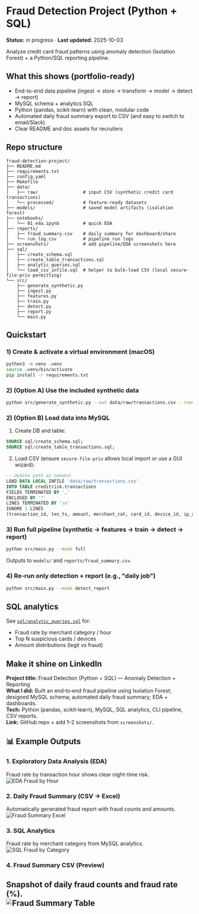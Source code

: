 # Fraud Detection Project (Python + SQL)

**Status:** in progress · **Last updated:** 2025-10-03

Analyze credit card fraud patterns using anomaly detection (Isolation Forest) + a Python/SQL reporting pipeline.

## What this shows (portfolio-ready)
- End-to-end data pipeline (ingest → store → transform → model → detect → report)
- MySQL schema + analytics SQL
- Python (pandas, scikit-learn) with clean, modular code
- Automated daily fraud summary export to CSV (and easy to switch to email/Slack)
- Clear README and doc assets for recruiters

## Repo structure
```
fraud-detection-project/
├── README.md
├── requirements.txt
├── config.yaml
├── Makefile
├── data/
│   ├── raw/                 # input CSV (synthetic credit card transactions)
│   └── processed/           # feature-ready datasets
├── models/                  # saved model artifacts (isolation forest)
├── notebooks/
│   └── 01_eda.ipynb         # quick EDA
├── reports/
│   ├── fraud_summary.csv    # daily summary for dashboard/share
│   └── run_log.csv          # pipeline run logs
├── screenshots/             # add pipeline/EDA screenshots here
├── sql/
│   ├── create_schema.sql
│   ├── create_table_transactions.sql
│   ├── analytic_queries.sql
│   └── load_csv_infile.sql  # helper to bulk-load CSV (local secure-file-priv permitting)
└── src/
    ├── generate_synthetic.py
    ├── ingest.py
    ├── features.py
    ├── train.py
    ├── detect.py
    ├── report.py
    └── main.py
```

## Quickstart

### 1) Create & activate a virtual environment (macOS)
```bash
python3 -m venv .venv
source .venv/bin/activate
pip install -r requirements.txt
```

### 2) (Option A) Use the included synthetic data
```bash
python src/generate_synthetic.py --out data/raw/transactions.csv --rows 50000
```

### 2) (Option B) Load data into MySQL
1. Create DB and table:
```sql
SOURCE sql/create_schema.sql;
SOURCE sql/create_table_transactions.sql;
```
2. Load CSV (ensure `secure-file-priv` allows local import or use a GUI wizard):
```sql
-- Update path as needed:
LOAD DATA LOCAL INFILE 'data/raw/transactions.csv'
INTO TABLE creditrisk.transactions
FIELDS TERMINATED BY ','
ENCLOSED BY '"'
LINES TERMINATED BY '\n'
IGNORE 1 LINES
(transaction_id, txn_ts, amount, merchant_cat, card_id, device_id, ip_addr, v1, v2, v3, v4, v5, label);
```

### 3) Run full pipeline (synthetic → features → train → detect → report)
```bash
python src/main.py --mode full
```
Outputs to `models/` and `reports/fraud_summary.csv`.

### 4) Re-run only detection + report (e.g., "daily job")
```bash
python src/main.py --mode detect_report
```

## SQL analytics
See [`sql/analytic_queries.sql`](sql/analytic_queries.sql) for:
- Fraud rate by merchant category / hour
- Top N suspicious cards / devices
- Amount distributions (legit vs fraud)

## Make it shine on LinkedIn
**Project title:** Fraud Detection (Python + SQL) — Anomaly Detection + Reporting  
**What I did:** Built an end‑to‑end fraud pipeline using Isolation Forest; designed MySQL schema; automated daily fraud summary; EDA + dashboards.  
**Tech:** Python (pandas, scikit‑learn), MySQL, SQL analytics, CLI pipeline, CSV reports.  
**Link:** GitHub repo + add 1–2 screenshots from `screenshots/`.
## 📊 Example Outputs

### 1. Exploratory Data Analysis (EDA)
Fraud rate by transaction hour shows clear night-time risk.  
![EDA Fraud by Hour](screenshots/eda_fraud_by_hour.png)

### 2. Daily Fraud Summary (CSV → Excel)
Automatically generated fraud report with fraud counts and amounts.  
![Fraud Summary Excel](screenshots/fraud_summary_excel.png)

### 3. SQL Analytics
Fraud rate by merchant category from MySQL analytics.  
![SQL Fraud by Category](screenshots/sql_fraud_by_category.png)

### 4. Fraud Summary CSV (Preview)
Snapshot of daily fraud counts and fraud rate (%).  
![Fraud Summary Table](screenshots/fraud_summary_table.png)
---

